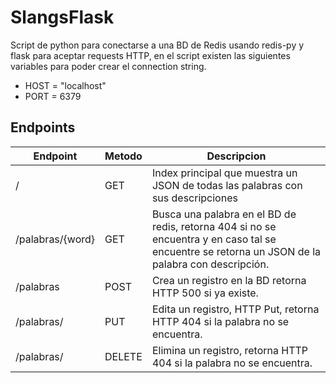 # SlangsFlask


Script de python para conectarse a una BD de Redis usando redis-py y flask para aceptar requests HTTP, en el script existen las siguientes variables para poder crear el connection string.

- HOST = "localhost"
- PORT = 6379

## Endpoints

|Endpoint|Metodo|Descripcion|
| ------ | ------ | ------ |
|/|GET|Index principal que muestra un JSON de todas las palabras con sus descripciones|
|/palabras/{word}|GET|Busca una palabra en el BD de redis, retorna 404 si no se encuentra y en caso tal se encuentre se retorna un JSON de la palabra con descripción.|
|/palabras|POST|Crea un registro en la BD retorna HTTP 500 si ya existe.|
|/palabras/<word>|PUT|Edita un registro, HTTP Put, retorna HTTP 404 si la palabra no se encuentra.|
|/palabras/<word>|DELETE|Elimina un registro, retorna HTTP 404 si la palabra no se encuentra.|
